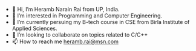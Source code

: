 - 👋 Hi, I’m Heramb Narain Rai from UP, India.
- 👀 I’m interested in Programming and Computer Engineering.
- 🌱 I’m currently persuing my B-tech course in CSE from Birla Institute of Applied Sciences.
- 💞️ I’m looking to collaborate on topics related to C/C++
- 📫 How to reach me
  heramb.rai@msn.com
